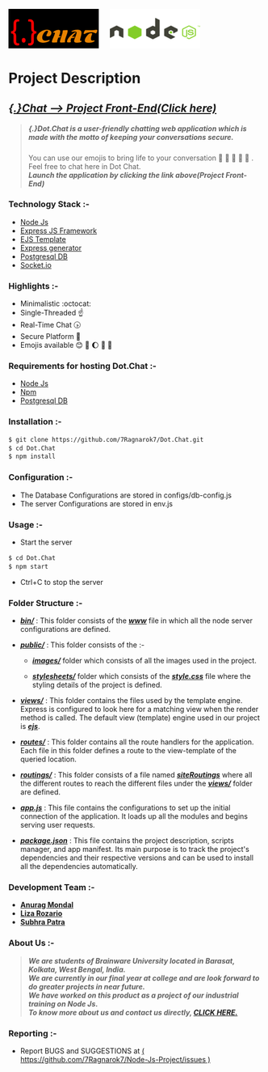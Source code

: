 [![DotChat-ico](https://raw.githubusercontent.com/7Ragnarok7/Dot.Chat/master/public/img/logo.png?raw=true)][page] &emsp; [![Node-ico](https://raw.githubusercontent.com/7Ragnarok7/Dot.Chat/master/public/img/node.png?raw=true)][node] 

# Project Description

## [*{.}Chat --> Project Front-End(Click here)*][page]

>##### {.}Dot.Chat is a ***user-friendly*** chatting web application which is made with the motto of keeping your conversations secure.
>You can use our emojis to bring life to your conversation :nail_care: :eyes: :ocean: :dog: :sparkler: .  
>Feel free to chat here in Dot Chat.  
>***Launch the application by clicking the link above(Project Front-End)***

### Technology Stack :-
- [Node Js][node]
- [Express JS Framework][ex]
- [EJS Template][ejs]
- [Express generator][exg]
- [Postgresql DB][db]
- [Socket.io][sock]

### Highlights :-
- Minimalistic :octocat:
- Single-Threaded :point_up:
- Real-Time Chat :clock430:
- Secure Platform :closed_lock_with_key:
- Emojis available :blush: :sunflower: :moon: :wine_glass: :rocket:

### Requirements for hosting Dot.Chat :-  
- [Node Js][node]
- [Npm][npm]
- [Postgresql DB][db]

### Installation :-
```sh
$ git clone https://github.com/7Ragnarok7/Dot.Chat.git
$ cd Dot.Chat
$ npm install
```

### Configuration :-
- The Database Configurations are stored in configs/db-config.js
- The server Configurations are stored in env.js

### Usage :-
- Start the server
```sh
$ cd Dot.Chat
$ npm start
```
- Ctrl+C to stop the server

### Folder Structure :-
- [***bin/***](bin/) : This folder consists of the [***www***](bin/www) file in which all the node server configurations are defined.

- [***public/***](public/) : This folder consists of the :-  

  - [***images/***](public/images/) folder which consists of all the images used in the project.  
  
  - [***stylesheets/***](public/stylesheets/) folder which consists of the [***style.css***](stylesheets/style.css) file where the styling details of the project is defined.
 
 - [***views/***](views/) : This folder contains the files used by the template engine. Express is configured to look here for a matching view when the render method is called. The default view (template) engine used in our project is [***ejs***][ejs].
 
- [***routes/***](routes/) : This folder contains all the route handlers for the application. Each file in this folder defines a route to the view-template of the queried location.

- [***routings/***](routings/) : This folder consists of a file named [***siteRoutings***](routings/siteRoutings.js) where all the different routes to reach the different files under the [***views/***](views/) folder are defined. 

- [***app.js***](app.js) : This file contains the configurations to set up the initial connection of the application. It loads up all the modules and begins serving user requests.

- [***package.json***](package.json) : This file contains the project description, scripts manager, and app manifest. Its main purpose is to track the project's dependencies and their respective versions and can be used to install all the dependencies automatically. 

### Development Team :-
- [**Anurag Mondal**][anurag]
- [**Liza Rozario**][liza]
- [**Subhra Patra**][subhra]

### About Us :-
>***We are students of Brainware University located in Barasat, Kolkata, West Bengal, India.   
>We are currently in our final year at college and are look forward to do greater projects in near future.  
>We have worked on this product as a project of our industrial training on Node Js.  
>To know more about us and contact us directly, [**CLICK HERE.**](public/contact.html)***

### Reporting :-
 - Report BUGS and SUGGESTIONS at [( https://github.com/7Ragnarok7/Node-Js-Project/issues )](https://github.com/7Ragnarok7/Node-Js-Project/issues)
 
 
 [//]: # "References below :-"

[node]:<https://nodejs.org/en/>
[ex]:<https://expressjs.com/>
[db]:<https://www.postgresql.org/>
[page]:<public/index.html>
[anurag]:<https://github.com/7Ragnarok7>
[liza]:<https://github.com/BlazinGirl>
[subhra]:<https://github.com/subhrapatra>
[sock]:<https://socket.io/>
[npm]:<https://www.npmjs.com/>
[ejs]:<https://ejs.co/>
[exg]:<https://www.npmjs.com/package/express-generator>
